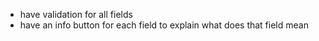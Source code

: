 - have validation for all fields
- have an info button for each field to explain what does that field mean


